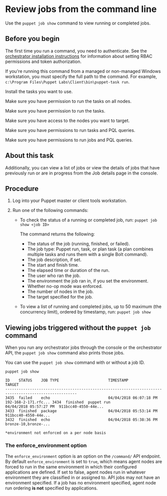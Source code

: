 # Review jobs from the command line

Use the `puppet job show` command to view running or completed jobs.

## Before you begin

The first time you run a command, you need to authenticate. See the [orchestrator installation instructions](configuring_puppet_orchestrator.md#) for information about setting RBAC permissions and token authorization.

If you're running this command from a managed or non-managed Windows workstation, you must specify the full path to the command. For example, `c:\Program Files\Puppet Labs\Client\bin\puppet-task run`.

Install the tasks you want to use.

Make sure you have permission to run the tasks on all nodes.

Make sure you have permission to run the tasks.

Make sure you have access to the nodes you want to target.

Make sure you have permissions to run tasks and PQL queries.

Make sure you have permissions to run jobs and PQL queries.

## About this task

Additionally, you can view a list of jobs or view the details of jobs that have previously run or are in progress from the Job details page in the console.

## Procedure

1.  Log into your Puppet master or client tools workstation.

2.  Run one of the following commands:

    -   To check the status of a running or completed job, run: `puppet job show <job ID>`

        The command returns the following:

        -   The status of the job \(running, finished, or failed\).
        -   The job type: Puppet run, task, or plan task \(a plan combines multiple tasks and runs them with a single Bolt command\). 
        -   The job description, if set.
        -   The start and finish time.
        -   The elapsed time or duration of the run.
        -   The user who ran the job.
        -   The environment the job ran in, if you set the environment.
        -   Whether no-op mode was enforced.
        -   The number of nodes in the job.
        -   The target specified for the job.
    -   To view a list of running and completed jobs, up to 50 maximum \(the concurrency limit\), ordered by timestamp, run: `puppet job show`

## Viewing jobs triggered without the `puppet job` command

When you run any orchestrator jobs through the console or the orchestrator API, the `puppet job show` command also prints those jobs.

You can use the `puppet job show` command with or without a job ID.

```
puppet job show

ID    STATUS    JOB TYPE                      TIMESTAMP               TARGET
------------------------------------------------------------------------------------------------------
3435  failed    echo                          04/04/2018 06:07:18 PM  192-168-2-171.rfc... 3434  finished  puppet run                    04/04/2018 05:57:27 PM  911bcc40-4550-44e...
3433  finished  package                       04/04/2018 05:53:14 PM  911bcc40-4550-44e...
3432  finished  echo                          04/04/2018 05:38:36 PM  bronze-10,bronze-...
   
*environment not enforced on a per node basis
```

### The enforce\_environment option

The `enforce_environment` option is an option on the `/command/` API endpoint. By default `enforce_environment` is set to `true`, which means agent nodes are forced to run in the same environment in which their configured applications are defined. If set to false, agent nodes run in whatever environment they are classified in or assigned to. API jobs may not have an environment specified. If a job has no environment specified, agent node run ordering **is not** specified by applications.

